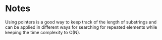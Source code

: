 # Notes
Using pointers is a good way to keep track of the length of substrings and can be applied in different ways for searching for repeated elements while keeping the time complexity to O(N).